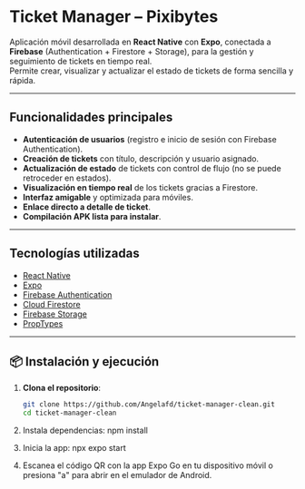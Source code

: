 # Ticket Manager – Pixibytes

Aplicación móvil desarrollada en **React Native** con **Expo**, conectada a **Firebase** (Authentication + Firestore + Storage), para la gestión y seguimiento de tickets en tiempo real.  
Permite crear, visualizar y actualizar el estado de tickets de forma sencilla y rápida.

---

## Funcionalidades principales

- **Autenticación de usuarios** (registro e inicio de sesión con Firebase Authentication).
- **Creación de tickets** con título, descripción y usuario asignado.
- **Actualización de estado** de tickets con control de flujo (no se puede retroceder en estados).
- **Visualización en tiempo real** de los tickets gracias a Firestore.
- **Interfaz amigable** y optimizada para móviles.
- **Enlace directo a detalle de ticket**.
- **Compilación APK lista para instalar**.

---

## Tecnologías utilizadas

- [React Native](https://reactnative.dev/)
- [Expo](https://expo.dev/)
- [Firebase Authentication](https://firebase.google.com/docs/auth)
- [Cloud Firestore](https://firebase.google.com/docs/firestore)
- [Firebase Storage](https://firebase.google.com/docs/storage)
- [PropTypes](https://www.npmjs.com/package/prop-types)

---

## 📦 Instalación y ejecución

1. **Clona el repositorio**:
   ```bash
   git clone https://github.com/Angelafd/ticket-manager-clean.git
   cd ticket-manager-clean


2. Instala dependencias:
npm install


3. Inicia la app:
npx expo start

4. Escanea el código QR con la app Expo Go en tu dispositivo móvil o presiona "a" para abrir en el emulador de Android.